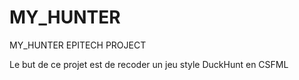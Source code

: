 # MY_HUNTER
MY_HUNTER EPITECH PROJECT

Le but de ce projet est de recoder un jeu style DuckHunt en CSFML

